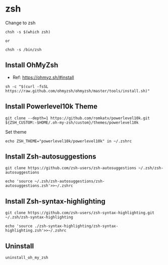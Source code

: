 # zsh
Change to zsh
```
chsh -s $(which zsh)

or

chsh -s /bin/zsh
```

## Install OhMyZsh
* Ref: https://ohmyz.sh/#install

```
sh -c "$(curl -fsSL https://raw.github.com/ohmyzsh/ohmyzsh/master/tools/install.sh)"
```

## Install Powerlevel10k Theme
```
git clone --depth=1 https://github.com/romkatv/powerlevel10k.git ${ZSH_CUSTOM:-$HOME/.oh-my-zsh/custom}/themes/powerlevel10k
```

Set theme
```
echo ZSH_THEME="powerlevel10k/powerlevel10k" in ~/.zshrc
```

## Install Zsh-autosuggestions
```
git clone https://github.com/zsh-users/zsh-autosuggestions ~/.zsh/zsh-autosuggestions

echo 'source ~/.zsh/zsh-autosuggestions/zsh-autosuggestions.zsh'>>~/.zshrc
```

## Install Zsh-syntax-highlighting
```
git clone https://github.com/zsh-users/zsh-syntax-highlighting.git ~/.zsh/zsh-syntax-highlighting

echo 'source ./zsh-syntax-highlighting/zsh-syntax-highlighting.zsh'>>~/.zshrc
```

## Uninstall
```
uninstall_oh_my_zsh
```
